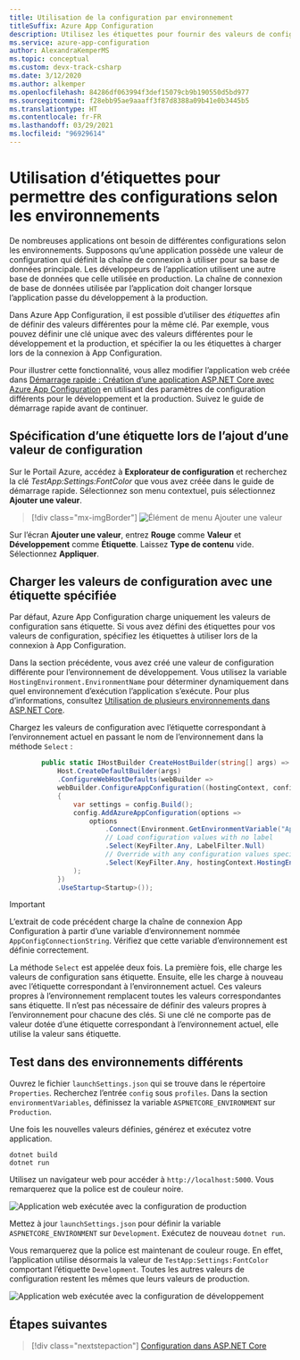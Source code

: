 ```yaml
---
title: Utilisation de la configuration par environnement
titleSuffix: Azure App Configuration
description: Utilisez les étiquettes pour fournir des valeurs de configuration par environnement.
ms.service: azure-app-configuration
author: AlexandraKemperMS
ms.topic: conceptual
ms.custom: devx-track-csharp
ms.date: 3/12/2020
ms.author: alkemper
ms.openlocfilehash: 84286df063994f3def15079cb9b190550d5bd977
ms.sourcegitcommit: f28ebb95ae9aaaff3f87d8388a09b41e0b3445b5
ms.translationtype: HT
ms.contentlocale: fr-FR
ms.lasthandoff: 03/29/2021
ms.locfileid: "96929614"
---
```

# <a name="use-labels-to-enable-configurations-for-different-environments"></a>Utilisation d’étiquettes pour permettre des configurations selon les environnements

De nombreuses applications ont besoin de différentes configurations selon les environnements. Supposons qu’une application possède une valeur de configuration qui définit la chaîne de connexion à utiliser pour sa base de données principale. Les développeurs de l’application utilisent une autre base de données que celle utilisée en production. La chaîne de connexion de base de données utilisée par l’application doit changer lorsque l’application passe du développement à la production.

Dans Azure App Configuration, il est possible d’utiliser des *étiquettes* afin de définir des valeurs différentes pour la même clé. Par exemple, vous pouvez définir une clé unique avec des valeurs différentes pour le développement et la production, et spécifier la ou les étiquettes à charger lors de la connexion à App Configuration.

Pour illustrer cette fonctionnalité, vous allez modifier l’application web créée dans [Démarrage rapide : Création d’une application ASP.NET Core avec Azure App Configuration](./quickstart-aspnet-core-app.md) en utilisant des paramètres de configuration différents pour le développement et la production. Suivez le guide de démarrage rapide avant de continuer.

## <a name="specify-a-label-when-adding-a-configuration-value"></a>Spécification d’une étiquette lors de l’ajout d’une valeur de configuration

Sur le Portail Azure, accédez à **Explorateur de configuration** et recherchez la clé *TestApp:Settings:FontColor* que vous avez créée dans le guide de démarrage rapide. Sélectionnez son menu contextuel, puis sélectionnez **Ajouter une valeur**.

> [!div class="mx-imgBorder"]
> ![Élément de menu Ajouter une valeur](media/labels-add-value.png)

Sur l’écran **Ajouter une valeur**, entrez **Rouge** comme **Valeur** et **Développement** comme **Étiquette**. Laissez **Type de contenu** vide. Sélectionnez **Appliquer**.

## <a name="load-configuration-values-with-a-specified-label"></a>Charger les valeurs de configuration avec une étiquette spécifiée

Par défaut, Azure App Configuration charge uniquement les valeurs de configuration sans étiquette. Si vous avez défini des étiquettes pour vos valeurs de configuration, spécifiez les étiquettes à utiliser lors de la connexion à App Configuration.

Dans la section précédente, vous avez créé une valeur de configuration différente pour l’environnement de développement. Vous utilisez la variable `HostingEnvironment.EnvironmentName` pour déterminer dynamiquement dans quel environnement d’exécution l’application s’exécute. Pour plus d’informations, consultez [Utilisation de plusieurs environnements dans ASP.NET Core](/aspnet/core/fundamentals/environments).

Chargez les valeurs de configuration avec l’étiquette correspondant à l’environnement actuel en passant le nom de l’environnement dans la méthode `Select` :

```csharp
        public static IHostBuilder CreateHostBuilder(string[] args) =>
            Host.CreateDefaultBuilder(args)
            .ConfigureWebHostDefaults(webBuilder =>
            webBuilder.ConfigureAppConfiguration((hostingContext, config) =>
            {
                var settings = config.Build();
                config.AddAzureAppConfiguration(options =>
                    options
                        .Connect(Environment.GetEnvironmentVariable("AppConfigConnectionString"))
                        // Load configuration values with no label
                        .Select(KeyFilter.Any, LabelFilter.Null)
                        // Override with any configuration values specific to current hosting env
                        .Select(KeyFilter.Any, hostingContext.HostingEnvironment.EnvironmentName)
                );
            })
            .UseStartup<Startup>());
```

> [!IMPORTANT]
> L’extrait de code précédent charge la chaîne de connexion App Configuration à partir d’une variable d’environnement nommée `AppConfigConnectionString`. Vérifiez que cette variable d’environnement est définie correctement.

La méthode `Select` est appelée deux fois. La première fois, elle charge les valeurs de configuration sans étiquette. Ensuite, elle les charge à nouveau avec l’étiquette correspondant à l’environnement actuel. Ces valeurs propres à l’environnement remplacent toutes les valeurs correspondantes sans étiquette. Il n’est pas nécessaire de définir des valeurs propres à l’environnement pour chacune des clés. Si une clé ne comporte pas de valeur dotée d’une étiquette correspondant à l’environnement actuel, elle utilise la valeur sans étiquette.

## <a name="test-in-different-environments"></a>Test dans des environnements différents

Ouvrez le fichier `launchSettings.json` qui se trouve dans le répertoire `Properties`. Recherchez l’entrée `config` sous `profiles`. Dans la section `environmentVariables`, définissez la variable `ASPNETCORE_ENVIRONMENT` sur `Production`.

Une fois les nouvelles valeurs définies, générez et exécutez votre application.

```dotnetcli
dotnet build
dotnet run
```

Utilisez un navigateur web pour accéder à `http://localhost:5000`. Vous remarquerez que la police est de couleur noire.

![Application web exécutée avec la configuration de production](media/labels-website-prod.png)

Mettez à jour `launchSettings.json` pour définir la variable `ASPNETCORE_ENVIRONMENT` sur `Development`. Exécutez de nouveau `dotnet run`. 

Vous remarquerez que la police est maintenant de couleur rouge. En effet, l’application utilise désormais la valeur de `TestApp:Settings:FontColor` comportant l’étiquette `Development`. Toutes les autres valeurs de configuration restent les mêmes que leurs valeurs de production.

![Application web exécutée avec la configuration de développement](media/labels-website-dev.png)

## <a name="next-steps"></a>Étapes suivantes

> [!div class="nextstepaction"]
> [Configuration dans ASP.NET Core](/aspnet/core/fundamentals/configuration/)
